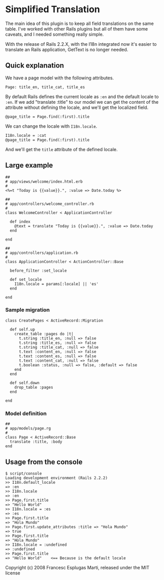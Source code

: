 # Simplified Translation

The main idea of this plugin is to keep all field translations on the 
same table. I've worked with other Rails plugins but all of them have 
some caveats, and I needed something really simple.

With the release of Rails 2.2.X, with the I18n integrated now it's 
easier to translate an Rails application, GetText is no longer needed.

## Quick explanation

We have a page model with the following attributes.

    Page: title_en, title_cat, title_es

By default Rails defines the current locale as `:en` and the default 
locale to `:en`. If we add "translate :title" to our model we can get 
the content of the attribute without defining the locale, and we'll 
get the localized field.

    @page_title = Page.find(:first).title

We can change the locale with `I18n.locale`.

    I18n.locale = :cat
    @page_title = Page.find(:first).title

And we'll get the `title` attribute of the defined locale.

## Large example

    ##
    # app/views/welcome/index.html.erb
    #
    <%=t "Today is {{value}}.", :value => Date.today %>

    ##
    # app/controllers/welcome_controller.rb
    #
    class WelcomeController < ApplicationController

      def index
        @text = translate "Today is {{value}}.", :value => Date.today
      end

    end

    ##
    # app/controllers/application.rb
    #
    class ApplicationController < ActionController::Base

      before_filter :set_locale

      def set_locale
        I18n.locale = params[:locale] || 'es'
      end

    end

### Sample migration

    class CreatePages < ActiveRecord::Migration

      def self.up
        create_table :pages do |t|
          t.string :title_en, :null => false
          t.string :title_es, :null => false
          t.string :title_cat, :null => false
          t.text :content_en, :null => false
          t.text :content_es, :null => false
          t.text :content_cat, :null => false
          t.boolean :status, :null => false, :default => false
        end
      end

      def self.down
        drop_table :pages
      end

    end

### Model definition

    ##
    # app/models/page.rg
    #
    class Page < ActiveRecord::Base
      translate :title, :body
    end

## Usage from the console

    $ script/console
    Loading development environment (Rails 2.2.2)
    >> I18n.default_locale
    => :en
    >> I18n.locale
    => :en
    >> Page.first.title
    => "Hello World"
    >> I18n.locale = :es
    => :es
    >> Page.first.title
    => "Hola Mundo"
    >> Page.first.update_attributes :title => "Hola Mundo"
    => true
    >> Page.first.title
    => "Hola Mundo"
    >> I18n.locale = :undefined
    => :undefined
    >> Page.first.title
    => "Hello World"    <== Because is the default locale

Copyright (c) 2008 Francesc Esplugas Marti, released under the MIT license